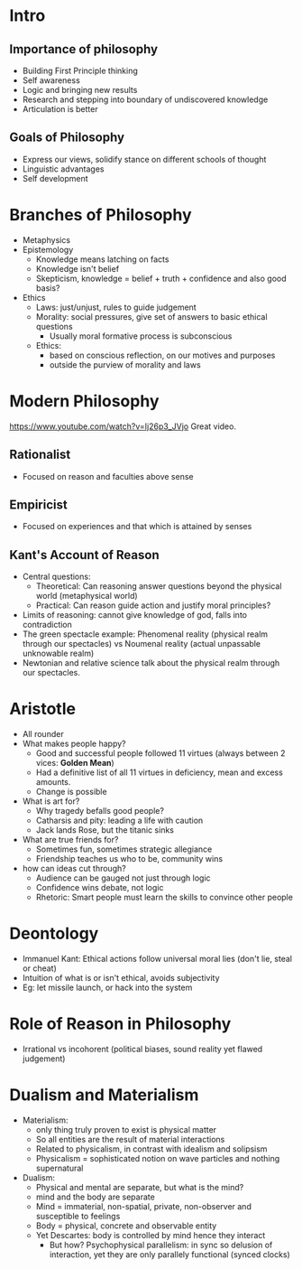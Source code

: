 # Intro
## Importance of philosophy
- Building First Principle thinking
- Self awareness
- Logic and bringing new results
- Research and stepping into boundary of undiscovered knowledge
- Articulation is better 

## Goals of Philosophy
- Express our views, solidify stance on different schools of thought
- Linguistic advantages
- Self development 

# Branches of Philosophy
- Metaphysics
- Epistemology 
	- Knowledge means latching on facts 
	- Knowledge isn't belief
	- Skepticism, knowledge = belief + truth + confidence and also good basis?
- Ethics
	- Laws: just/unjust, rules to guide judgement
	- Morality: social pressures, give set of answers to basic ethical questions
		- Usually moral formative process is subconscious
	- Ethics: 
		- based on conscious reflection, on our motives and purposes
		- outside the purview of morality and laws 

# Modern Philosophy 
https://www.youtube.com/watch?v=Ij26p3_JVjo Great video.
## Rationalist 
- Focused on reason and faculties above sense

## Empiricist
- Focused on experiences and that which is attained by senses

## Kant's Account of Reason
- Central questions:
	- Theoretical: Can reasoning answer questions beyond the physical world (metaphysical world)
	- Practical: Can reason guide action and justify moral principles?
- Limits of reasoning: cannot give knowledge of god, falls into contradiction
- The green spectacle example: Phenomenal reality (physical realm through our spectacles) vs Noumenal reality (actual unpassable unknowable realm)
- Newtonian and relative science talk about the physical realm through our spectacles.

# Aristotle
- All rounder
- What makes people happy? 
	- Good and successful people followed 11 virtues (always between 2 vices: **Golden Mean**)
	- Had a definitive list of all 11 virtues in deficiency, mean and excess amounts.
	- Change is possible
- What is art for?
	- Why tragedy befalls good people?  
	- Catharsis and pity: leading a life with caution
	- Jack lands Rose, but the titanic sinks
- What are true friends for?
	- Sometimes fun, sometimes strategic allegiance
	- Friendship teaches us who to be, community wins
- how can ideas cut through?
	- Audience can be gauged not just through logic
	- Confidence wins debate, not logic
	- Rhetoric: Smart people must learn the skills to convince other people

# Deontology
- Immanuel Kant: Ethical actions follow universal moral lies (don't lie, steal or cheat)
- Intuition of what is or isn't ethical, avoids subjectivity
- Eg: let missile launch, or hack into the system

# Role of Reason in Philosophy
- Irrational vs incohorent (political biases, sound reality yet flawed judgement)

# Dualism and Materialism
- Materialism:
	- only thing truly proven to exist is physical matter
	- So all entities are the result of material interactions
	- Related to physicalism, in contrast with idealism and solipsism
	- Physicalism = sophisticated notion on wave particles and nothing supernatural
- Dualism:
	- Physical and mental are separate, but what is the mind?
	- mind and the body are separate
	- Mind = immaterial, non-spatial, private, non-observer and susceptible to feelings
	- Body = physical, concrete and observable entity
	- Yet Descartes: body is controlled by mind hence they interact
		- But how? Psychophysical parallelism: in sync so delusion of interaction, yet they are only parallely functional (synced clocks)
